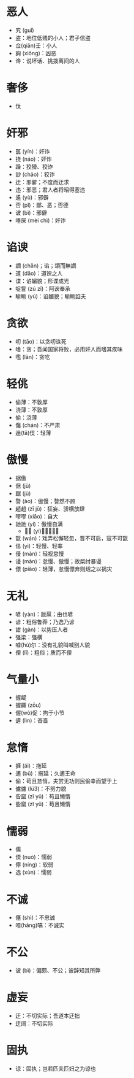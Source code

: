# 恶人
* 宄 (guǐ)
* 盗：地位低贱的小人；君子信盗
* 佥(qiān)壬：小人
* 詾 (xiōng)：凶恶
* 谗：说坏话、挑拨离间的人
# 奢侈
* 忲
# 奸邪
* 嚚 (yín)：奸诈
* 挠 (náo)：奸诈
* 躁：狡猾、狡诈
* 訬 (chāo)：狡诈
* 迂：邪僻；不度而迂求
* 违：邪恶；君人者将昭得塞违
* 遹 (yù)：邪僻
* 否 (pǐ)：鄙、恶；否德
* 诐 (bì)：邪僻
* 嚜杘 (mèi chì)：奸诈
# 谄谀
* 讇 (chǎn)；谄；頌而無讇
* 道 (dǎo)：道谀之人
* 谍：谄媚貌；形谍成光
* 哫訾 (zú zǐ)：阿谀奉承
* 睮睮 (yū)：谄媚貌；睮睮諂夫
# 贪欲
* 叨 (tāo)：以贪叨诛死
* 嗜：贪；吾闻国家将败，必用奸人而嗜其疾味
* 嚂 (làn)：贪吃
# 轻佻
* 偷薄：不敦厚
* 浇薄：不敦厚
* 偷：浇薄
* 儳 (chán)：不严肃
* 遢(tā)伎：轻薄
# 傲慢
* 据傲
* 倨 (jù)
* 踞 (jù)
* 謷 (ào)：傲慢；謷然不顾
* 趦趄 (zī jū)：狂妄、骄横放肆
* 嘐嘐 (xiāo)：自大
* 訑訑 (yí)：傲慢自满
	* 𧦧𧦧 (yí)：𧦧𧦧乃亡
* 翫 (wán)：戏弄松懈轻忽，晋不可启，寇不可翫
* 㑥 (yì)：轻慢、轻率
* 僈 (màn)：轻视怠慢
* 谩 (màn)：怠慢、傲慢；故桀纣暴谩
* 僄 (piào)：轻薄，怠慢僄弃则炤之以祸灾

# 无礼
* 喭 (yàn)：跋扈；由也喭
* 谚：粗俗鲁莽；乃逸乃谚
* 詌 (gàn)：以势压人者
* 强梁：强横
* 嘑(hù)尔：没有礼貌叫喊别人貌
* 俚 (lǐ)：粗俗；质而不俚

# 气量小
* 握龊
* 握齱 (zōu)
* 偓(wò)促：拘于小节
* 遴 (lìn)：吝啬

# 怠惰
* 捱 (ái)：拖延
* 逋 (bū)：拖延；久逋王命
* 偷：苟且怠惰，夫赏无功则民偷幸而望于上
* 儢儢 (lü3)：不努力貌
* 呰窳 (zǐ yǔ)：苟且懒惰
* 啙窳 (zǐ yŭ)：苟且懒惰
# 懦弱
* 儒
* 偄 (nuò)：懦弱
* 儜 (níng)：软弱
* 选 (xùn)：懦弱
# 不诚
* 僿 (shì)：不忠诚
* 嗊(hǎng)嗃：不诚实

# 不公
* 诐 (bì)：偏颇、不公；诐辞知其所弊

# 虚妄
* 迂：不切实际；吾道本迂拙
* 迂阔：不切实际
# 固执
* 谅：固执；岂若匹夫匹妇之为谅也